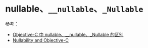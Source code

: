 #  nullable、`__nullable`、`_Nullable`

参考：

+ [Objective-C 中 nullable、__nullable、_Nullable 的区别](https://kangzubin.com/nullability-and-objective-c/)
+ [Nullability and Objective-C](https://developer.apple.com/swift/blog/?id=25)



